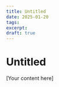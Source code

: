```yaml
---
title: Untitled
date: 2025-01-20
tags: 
excerpt: 
draft: true
---
```


# Untitled

[Your content here] 